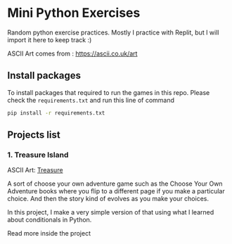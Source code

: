 # Mini Python Exercises

Random python exercise practices.
Mostly I practice with Replit, but I will import it here to keep track :)

ASCII Art comes from : https://ascii.co.uk/art

## Install packages

To install packages that required to run the games in this repo. Please check the `requirements.txt` and run this line of command

```bash
pip install -r requirements.txt
```

## Projects list

### 1. Treasure Island

ASCII Art: [Treasure](https://ascii.co.uk/art/treasure)

A sort of choose your own adventure game such as the Choose Your Own Adventure books where you flip to a different page if you make a particular choice.
And then the story kind of evolves as you make your choices.

In this project, I make a very simple version of that using what I learned about conditionals in Python.

Read more inside the project
